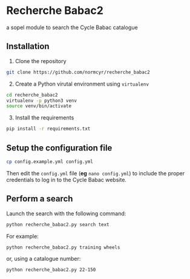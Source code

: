 # Recherche Babac2

a sopel module to search the Cycle Babac catalogue

## Installation

1. Clone the repository


```bash
git clone https://github.com/normcyr/recherche_babac2
```

2. Create a Python virutal environment using `virtualenv`

```bash
cd recherche_babac2
virtualenv -p python3 venv
source venv/bin/activate
```

3. Install the requirements


```bash
pip install -r requirements.txt
```

## Setup the configuration file


```bash
cp config.example.yml config.yml
```

Then edit the `config.yml` file (**eg** `nano config.yml`) to include the proper credentials to log in to the Cycle Babac website.

## Perform a search

Launch the search with the following command:


```bash
python recherche_babac2.py search text
```

For example:

```bash
python recherche_babac2.py training wheels
```

or, using a catalogue number:

```bash
python recherche_babac2.py 22-150
```
